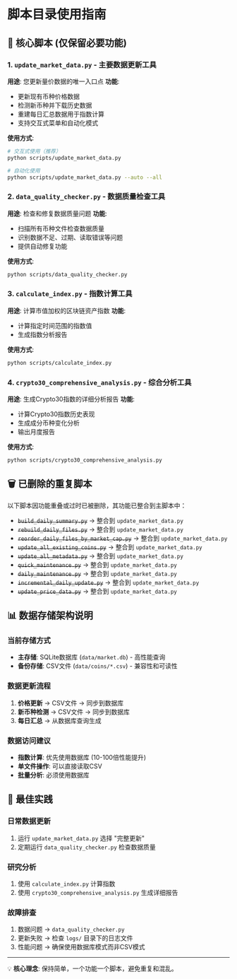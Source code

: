 # 脚本目录使用指南

## 🎯 核心脚本 (仅保留必要功能)

### 1. `update_market_data.py` - 主要数据更新工具

**用途**: 您更新量价数据的唯一入口点
**功能**:

- 更新现有币种价格数据
- 检测新币种并下载历史数据
- 重建每日汇总数据用于指数计算
- 支持交互式菜单和自动化模式

**使用方式**:

```bash
# 交互式使用（推荐）
python scripts/update_market_data.py

# 自动化使用
python scripts/update_market_data.py --auto --all
```

### 2. `data_quality_checker.py` - 数据质量检查工具

**用途**: 检查和修复数据质量问题
**功能**:

- 扫描所有币种文件检查数据质量
- 识别数据不足、过期、读取错误等问题
- 提供自动修复功能

**使用方式**:

```bash
python scripts/data_quality_checker.py
```

### 3. `calculate_index.py` - 指数计算工具

**用途**: 计算市值加权的区块链资产指数
**功能**:

- 计算指定时间范围的指数值
- 生成指数分析报告

**使用方式**:

```bash
python scripts/calculate_index.py
```

### 4. `crypto30_comprehensive_analysis.py` - 综合分析工具

**用途**: 生成Crypto30指数的详细分析报告
**功能**:

- 计算Crypto30指数历史表现
- 生成成分币种变化分析
- 输出月度报告

**使用方式**:

```bash
python scripts/crypto30_comprehensive_analysis.py
```

## 🗑️ 已删除的重复脚本

以下脚本因功能重叠或过时已被删除，其功能已整合到主脚本中：

- ~~`build_daily_summary.py`~~ → 整合到 `update_market_data.py`
- ~~`rebuild_daily_files.py`~~ → 整合到 `update_market_data.py`  
- ~~`reorder_daily_files_by_market_cap.py`~~ → 整合到 `update_market_data.py`
- ~~`update_all_existing_coins.py`~~ → 整合到 `update_market_data.py`
- ~~`update_all_metadata.py`~~ → 整合到 `update_market_data.py`
- ~~`quick_maintenance.py`~~ → 整合到 `update_market_data.py`
- ~~`daily_maintenance.py`~~ → 整合到 `update_market_data.py`
- ~~`incremental_daily_update.py`~~ → 整合到 `update_market_data.py`
- ~~`update_price_data.py`~~ → 整合到 `update_market_data.py`

## 📊 数据存储架构说明

### 当前存储方式

- **主存储**: SQLite数据库 (`data/market.db`) - 高性能查询
- **备份存储**: CSV文件 (`data/coins/*.csv`) - 兼容性和可读性

### 数据更新流程

1. **价格更新** → CSV文件 → 同步到数据库
2. **新币种检测** → CSV文件 → 同步到数据库  
3. **每日汇总** → 从数据库查询生成

### 数据访问建议

- **指数计算**: 优先使用数据库 (10-100倍性能提升)
- **单文件操作**: 可以直接读取CSV
- **批量分析**: 必须使用数据库

## 🚀 最佳实践

### 日常数据更新

1. 运行 `update_market_data.py` 选择 "完整更新"
2. 定期运行 `data_quality_checker.py` 检查数据质量

### 研究分析

1. 使用 `calculate_index.py` 计算指数
2. 使用 `crypto30_comprehensive_analysis.py` 生成详细报告

### 故障排查

1. 数据问题 → `data_quality_checker.py`
2. 更新失败 → 检查 `logs/` 目录下的日志文件
3. 性能问题 → 确保使用数据库模式而非CSV模式

---

💡 **核心理念**: 保持简单，一个功能一个脚本，避免重复和混乱。

